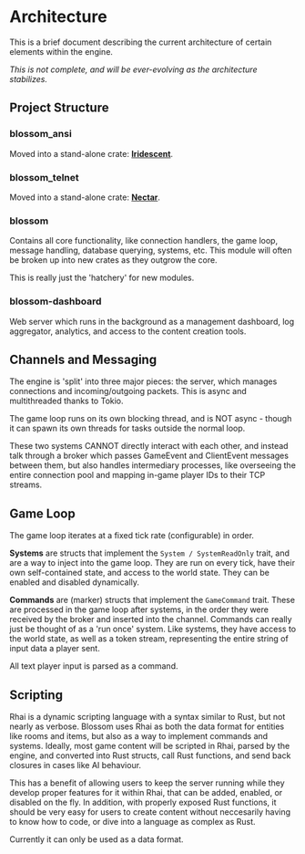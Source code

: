 # Architecture

This is a brief document describing the current architecture of certain elements
within the engine.

*This is not complete, and will be ever-evolving as the architecture stabilizes.*

## Project Structure

### blossom_ansi

Moved into a stand-alone crate: **[Iridescent](https://github.com/robertwayne/iridescent)**.

### blossom_telnet

Moved into a stand-alone crate: **[Nectar](https://github.com/robertwayne/nectar)**.

### blossom

Contains all core functionality, like connection handlers, the game loop,
message handling, database querying, systems, etc. This module will often be
broken up into new crates as they outgrow the core.

This is really just the 'hatchery' for new modules.

### blossom-dashboard

Web server which runs in the background as a management dashboard,
log aggregator, analytics, and access to the content creation tools.

## Channels and Messaging

The engine is 'split' into three major pieces: the server, which manages
connections and incoming/outgoing packets. This is async and multithreaded
thanks to Tokio.

The game loop runs on its own blocking thread, and is NOT async - though it can
spawn its own threads for tasks outside the normal loop.

These two systems CANNOT directly interact with each other, and instead talk
through a broker which passes GameEvent and ClientEvent messages between them,
but also handles intermediary processes, like overseeing the entire connection
pool and mapping in-game player IDs to their TCP streams.

## Game Loop

The game loop iterates at a fixed tick rate (configurable) in order.

**Systems** are structs that implement the `System / SystemReadOnly` trait, and
are a way to inject into the game loop. They are run on every tick, have their
own self-contained state, and access to the world state. They can be enabled and
disabled dynamically.

**Commands** are (marker) structs that implement the `GameCommand` trait. These
are processed in the game loop after systems, in the order they were received by
the broker and inserted into the channel. Commands can really just be thought of
as a 'run once' system. Like systems, they have access to the world state, as
well as a token stream, representing the entire string of input data a player
sent.

All text player input is parsed as a command.

## Scripting

Rhai is a dynamic scripting language with a syntax similar to Rust, but not
nearly as verbose. Blossom uses Rhai as both the data format for entities like
rooms and items, but also as a way to implement commands and systems. Ideally,
most game content will be scripted in Rhai, parsed by the engine, and converted
into Rust structs, call Rust functions, and send back closures in cases like AI
behaviour.

This has a benefit of allowing users to keep the server running while they
develop proper features for it within Rhai, that can be added, enabled, or
disabled on the fly. In addition, with properly exposed Rust functions, it
should be very easy for users to create content without neccesarily having to
know how to code, or dive into a language as complex as Rust.

Currently it can only be used as a data format.
